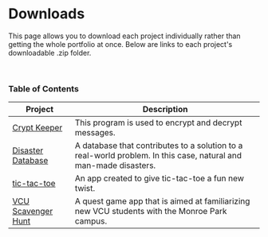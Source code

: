 # Downloads

This page allows you to download each project individually rather than getting the whole portfolio at once. Below are links to each project's downloadable .zip folder.

<br>

### Table of Contents

| Project | Description |
| --- | --- |
| [Crypt Keeper](https://github.com/babincc/myPortfolio/raw/main/Crypt%20Keeper.zip) | This program is used to encrypt and decrypt messages. |
| [Disaster Database](https://github.com/babincc/myPortfolio/raw/main/Disaster%20Database.zip) | A database that contributes to a solution to a real-world problem. In this case, natural and man-made disasters. |
| [tic-tac-toe](https://github.com/babincc/myPortfolio/raw/main/tic-tac-toe.zip) | An app created to give tic-tac-toe a fun new twist. |
| [VCU Scavenger Hunt](https://github.com/babincc/myPortfolio/raw/main/VCU%20Scavenger%20Hunt.zip) | A quest game app that is aimed at familiarizing new VCU students with the Monroe Park campus. |

